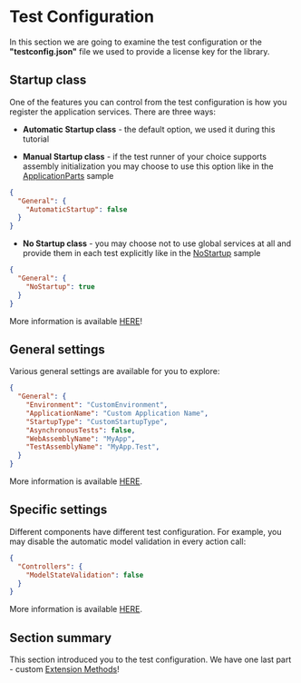 # Test Configuration

In this section we are going to examine the test configuration or the **"testconfig.json"** file we used to provide a license key for the library.

## Startup class

One of the features you can control from the test configuration is how you register the application services. There are three ways:

 - **Automatic Startup class** - the default option, we used it during this tutorial
 
 - **Manual Startup class** - if the test runner of your choice supports assembly initialization you may choose to use this option like in the [ApplicationParts](https://github.com/ivaylokenov/MyTested.AspNetCore.Mvc/tree/development/samples/ApplicationParts) sample
 
```json
{
  "General": {
    "AutomaticStartup": false
  }
}
```

 - **No Startup class** - you may choose not to use global services at all and provide them in each test explicitly like in the [NoStartup](https://github.com/ivaylokenov/MyTested.AspNetCore.Mvc/tree/development/samples/NoStartup) sample

```json
{
  "General": {
    "NoStartup": true
  }
}
```

More information is available [HERE](/guide/startuptypes.html)!
 
## General settings

Various general settings are available for you to explore:

```json
{
  "General": {
    "Environment": "CustomEnvironment",
	"ApplicationName": "Custom Application Name",
	"StartupType": "CustomStartupType",
	"AsynchronousTests": false,
	"WebAssemblyName": "MyApp",
	"TestAssemblyName": "MyApp.Test",
  }
}
```

More information is available [HERE](/guide/testconfig.html).

## Specific settings

Different components have different test configuration. For example, you may disable the automatic model validation in every action call:

```json
{
  "Controllers": {
    "ModelStateValidation": false
  }
}
```

More information is available [HERE](/guide/testconfig.html).

## Section summary

This section introduced you to the test configuration. We have one last part - custom [Extension Methods](/tutorial/extensionmethods.html)!
